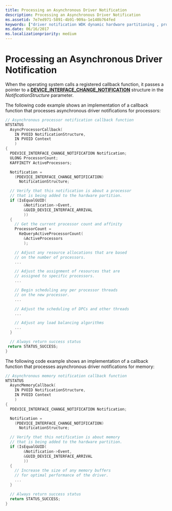 ```yaml
---
title: Processing an Asynchronous Driver Notification
description: Processing an Asynchronous Driver Notification
ms.assetid: 7e7ed971-5891-4b91-909a-1e140b764fed
keywords: ["driver notification WDK dynamic hardware partitioning , processing", "asynchronous driver notification WDK dynamic hardware partitioning , processing", "registering for driver notification WDK dynamic hardware partitioning , asynchronous"]
ms.date: 06/16/2017
ms.localizationpriority: medium
---
```


# Processing an Asynchronous Driver Notification


When the operating system calls a registered callback function, it passes a pointer to a [**DEVICE\_INTERFACE\_CHANGE\_NOTIFICATION**](https://docs.microsoft.com/windows-hardware/drivers/ddi/wdm/ns-wdm-_device_interface_change_notification) structure in the *NotificationStructure* parameter.

The following code example shows an implementation of a callback function that processes asynchronous driver notifications for processors:

```cpp
// Asynchronous processor notification callback function
NTSTATUS
  AsyncProcessorCallback(
    IN PVOID NotificationStructure,
    IN PVOID Context
    )
{
  PDEVICE_INTERFACE_CHANGE_NOTIFICATION Notification;
  ULONG ProcessorCount;
  KAFFINITY ActiveProcessors;

  Notification = 
    (PDEVICE_INTERFACE_CHANGE_NOTIFICATION)
      NotificationStructure;

  // Verify that this notification is about a processor
  // that is being added to the hardware partition.
  if (IsEqualGUID(
        &Notification->Event,
        &GUID_DEVICE_INTERFACE_ARRIVAL
        ))
  {
    // Get the current processor count and affinity
    ProcessorCount =
      KeQueryActiveProcessorCount(
        &ActiveProcessors
        );

    // Adjust any resource allocations that are based
    // on the number of processors.
    ...

    // Adjust the assignment of resources that are
    // assigned to specific processors.
    ...

    // Begin scheduling any per processor threads
    // on the new processor.
    ...

    // Adjust the scheduling of DPCs and other threads
    ...

    // Adjust any load balancing algorithms
    ...
  }

  // Always return success status
 return STATUS_SUCCESS;
}
```

The following code example shows an implementation of a callback function that processes asynchronous driver notifications for memory:

```cpp
// Asynchronous memory notification callback function
NTSTATUS
  AsyncMemoryCallback(
    IN PVOID NotificationStructure,
    IN PVOID Context
    )
{
  PDEVICE_INTERFACE_CHANGE_NOTIFICATION Notification;

  Notification = 
    (PDEVICE_INTERFACE_CHANGE_NOTIFICATION)
      NotificationStructure;

  // Verify that this notification is about memory
  // that is being added to the hardware partition.
  if (IsEqualGUID(
        &Notification->Event,
        &GUID_DEVICE_INTERFACE_ARRIVAL
        ))
  {
    // Increase the size of any memory buffers
    // for optimal performance of the driver.
    ...
  }

  // Always return success status
  return STATUS_SUCCESS;
}
```

 

 




